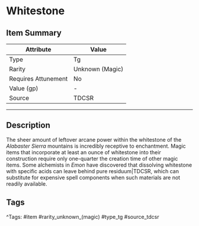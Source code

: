 # Whitestone

## Item Summary

| Attribute            | Value                        |
|----------------------|------------------------------|
| Type                 | Tg |
| Rarity               | Unknown (Magic)             |
| Requires Attunement  | No                |
| Value (gp)           | -    |
| Source               | TDCSR |

---

## Description

The sheer amount of leftover arcane power within the whitestone of the _Alabaster Sierra_ mountains is incredibly receptive to enchantment. Magic items that incorporate at least an ounce of whitestone into their construction require only one-quarter the creation time of other magic items. Some alchemists in _Emon_ have discovered that dissolving whitestone with specific acids can leave behind pure residuum|TDCSR, which can substitute for expensive spell components when such materials are not readily available.

## Tags

^Tags: #item #rarity_unknown_(magic) #type_tg #source_tdcsr